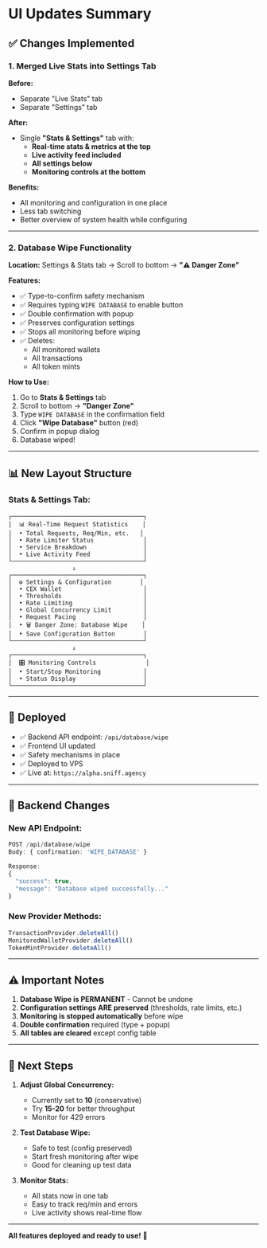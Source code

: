 # UI Updates Summary

## ✅ **Changes Implemented**

### **1. Merged Live Stats into Settings Tab**

**Before:**
- Separate "Live Stats" tab
- Separate "Settings" tab

**After:**
- Single **"Stats & Settings"** tab with:
  - **Real-time stats & metrics at the top**
  - **Live activity feed included**
  - **All settings below**
  - **Monitoring controls at the bottom**

**Benefits:**
- All monitoring and configuration in one place
- Less tab switching
- Better overview of system health while configuring

---

### **2. Database Wipe Functionality**

**Location:** Settings & Stats tab → Scroll to bottom → **"⚠️ Danger Zone"**

**Features:**
- ✅ Type-to-confirm safety mechanism
- ✅ Requires typing `WIPE DATABASE` to enable button
- ✅ Double confirmation with popup
- ✅ Preserves configuration settings
- ✅ Stops all monitoring before wiping
- ✅ Deletes:
  - All monitored wallets
  - All transactions
  - All token mints

**How to Use:**
1. Go to **Stats & Settings** tab
2. Scroll to bottom → **"Danger Zone"**
3. Type `WIPE DATABASE` in the confirmation field
4. Click **"Wipe Database"** button (red)
5. Confirm in popup dialog
6. Database wiped!

---

## 📊 **New Layout Structure**

### **Stats & Settings Tab:**

```
┌─────────────────────────────────────┐
│  📊 Real-Time Request Statistics    │
│  • Total Requests, Req/Min, etc.   │
│  • Rate Limiter Status              │
│  • Service Breakdown                │
│  • Live Activity Feed               │
└─────────────────────────────────────┘
                  ↓
┌─────────────────────────────────────┐
│  ⚙️ Settings & Configuration        │
│  • CEX Wallet                       │
│  • Thresholds                       │
│  • Rate Limiting                    │
│  • Global Concurrency Limit         │
│  • Request Pacing                   │
│  • 🗑️ Danger Zone: Database Wipe    │
│  • Save Configuration Button        │
└─────────────────────────────────────┘
                  ↓
┌─────────────────────────────────────┐
│  🎛️ Monitoring Controls              │
│  • Start/Stop Monitoring            │
│  • Status Display                   │
└─────────────────────────────────────┘
```

---

## 🚀 **Deployed**

- ✅ Backend API endpoint: `/api/database/wipe`
- ✅ Frontend UI updated
- ✅ Safety mechanisms in place
- ✅ Deployed to VPS
- ✅ Live at: `https://alpha.sniff.agency`

---

## 📝 **Backend Changes**

### **New API Endpoint:**
```typescript
POST /api/database/wipe
Body: { confirmation: 'WIPE_DATABASE' }

Response:
{
  "success": true,
  "message": "Database wiped successfully..."
}
```

### **New Provider Methods:**
```typescript
TransactionProvider.deleteAll()
MonitoredWalletProvider.deleteAll()
TokenMintProvider.deleteAll()
```

---

## ⚠️ **Important Notes**

1. **Database Wipe is PERMANENT** - Cannot be undone
2. **Configuration settings ARE preserved** (thresholds, rate limits, etc.)
3. **Monitoring is stopped automatically** before wipe
4. **Double confirmation** required (type + popup)
5. **All tables are cleared** except config table

---

## 🎯 **Next Steps**

1. **Adjust Global Concurrency:**
   - Currently set to **10** (conservative)
   - Try **15-20** for better throughput
   - Monitor for 429 errors

2. **Test Database Wipe:**
   - Safe to test (config preserved)
   - Start fresh monitoring after wipe
   - Good for cleaning up test data

3. **Monitor Stats:**
   - All stats now in one tab
   - Easy to track req/min and errors
   - Live activity shows real-time flow

---

**All features deployed and ready to use!** 🚀
